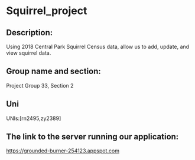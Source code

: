 # Squirrel_project
## Description:
Using 2018 Central Park Squirrel Census data, allow  us to add, update, and view squirrel data.

## Group name and section:
Project Group 33, Section 2

## Uni
UNIs:[rn2495,zy2389]

## The link to the server running our application:
https://grounded-burner-254123.appspot.com

